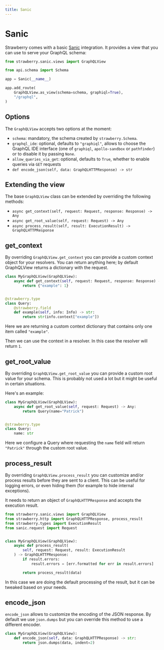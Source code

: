 ```yaml
---
title: Sanic
---
```


# Sanic

Strawberry comes with a basic [Sanic](https://github.com/sanic-org/sanic)
integration. It provides a view that you can use to serve your GraphQL schema:

```python
from strawberry.sanic.views import GraphQLView

from api.schema import Schema

app = Sanic(__name__)

app.add_route(
    GraphQLView.as_view(schema=schema, graphiql=True),
    "/graphql",
)
```

## Options

The `GraphQLView` accepts two options at the moment:

- `schema`: mandatory, the schema created by `strawberry.Schema`.
- `graphql_ide`: optional, defaults to `"graphiql"`, allows to choose the
  GraphQL IDE interface (one of `graphiql`, `apollo-sandbox` or `pathfinder`) or
  to disable it by passing `None`.
- `allow_queries_via_get`: optional, defaults to `True`, whether to enable
  queries via `GET` requests
- `def encode_json(self, data: GraphQLHTTPResponse) -> str`

## Extending the view

The base `GraphQLView` class can be extended by overriding the following
methods:

- `async get_context(self, request: Request, response: Response) -> Any`
- `async get_root_value(self, request: Request) -> Any`
- `async process_result(self, result: ExecutionResult) -> GraphQLHTTPResponse`

## get_context

By overriding `GraphQLView.get_context` you can provide a custom context object
for your resolvers. You can return anything here; by default GraphQLView returns
a dictionary with the request.

```python
class MyGraphQLView(GraphQLView):
    async def get_context(self, request: Request, response: Response) -> Any:
        return {"example": 1}


@strawberry.type
class Query:
    @strawberry.field
    def example(self, info: Info) -> str:
        return str(info.context["example"])
```

Here we are returning a custom context dictionary that contains only one item
called `"example"`.

Then we can use the context in a resolver. In this case the resolver will return
`1`.

## get_root_value

By overriding `GraphQLView.get_root_value` you can provide a custom root value
for your schema. This is probably not used a lot but it might be useful in
certain situations.

Here's an example:

```python
class MyGraphQLView(GraphQLView):
    async def get_root_value(self, request: Request) -> Any:
        return Query(name="Patrick")


@strawberry.type
class Query:
    name: str
```

Here we configure a Query where requesting the `name` field will return
`"Patrick"` through the custom root value.

## process_result

By overriding `GraphQLView.process_result` you can customize and/or process
results before they are sent to a client. This can be useful for logging errors,
or even hiding them (for example to hide internal exceptions).

It needs to return an object of `GraphQLHTTPResponse` and accepts the execution
result.

```python
from strawberry.sanic.views import GraphQLView
from strawberry.http import GraphQLHTTPResponse, process_result
from strawberry.types import ExecutionResult
from sanic.request import Request


class MyGraphQLView(GraphQLView):
    async def process_result(
        self, request: Request, result: ExecutionResult
    ) -> GraphQLHTTPResponse:
        if result.errors:
            result.errors = [err.formatted for err in result.errors]

        return process_result(data)
```

In this case we are doing the default processing of the result, but it can be
tweaked based on your needs.

## encode_json

`encode_json` allows to customize the encoding of the JSON response. By default
we use `json.dumps` but you can override this method to use a different encoder.

```python
class MyGraphQLView(GraphQLView):
    def encode_json(self, data: GraphQLHTTPResponse) -> str:
        return json.dumps(data, indent=2)
```
